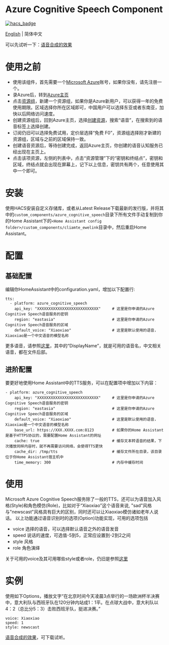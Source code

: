 # Azure Cognitive Speech Component

[![hacs_badge](https://img.shields.io/badge/HACS-Custom-orange.svg)](https://github.com/custom-components/hacs)

[English](https://github.com/georgezhao2010/azure_cognitive_speech/blob/main/README.md) | 简体中文

可以先试听一下：[语音合成的效果](https://github.com/georgezhao2010/azure_cognitive_speech/files/6774349/zh-cn_667429d893_azure_cognitive_speech.zip)

# 使用之前
- 使用该组件，首先需要一个[Microsoft Azure](https://azure.microsoft.com/)账号，如果你没有，请先注册一个。
- 录Azure后，转到[Azure主页](https://portal.azure.com/#home)
- 点击[资源组](https://portal.azure.com/#blade/HubsExtension/BrowseResourceGroups)，新建一个资源组，如果你是Azure新用户，可以获得一年的免费使用期限。区域选择你所在区域即可，中国用户可以选择东亚或者东南亚，加快以后网络访问速度。
- 创建资源组后，回到Azure主页，选择[创建资源](https://portal.azure.com/#create/hub)，搜索“语音”，在搜索到的语音标签上选择创建。
- 订阅仍旧可以选择免费试用，定价层选择“免费 F0”，资源组选择刚才新建的资源组，区域与之前的区域保持一致。
- 创建语音资源后，等待创建完成，返回Azure主页，你创建的语音认知服务已经出现在主页上。
- 点击该项资源，左侧的列表中，点击“资源管理”下的“密钥和终结点”，密钥和区域，终结点就会出现在屏幕上，记下以上信息，密钥共有两个，任意使用其中一个即可。

# 安装
使用HACS安装自定义存储库，或者从Latest Release下载最新的发行版，并将其中的`custom_components/azure_cognitive_speech`目录下所有文件手动复制到你的Home Assistant下的`<Home Assistant config folder>/custom_components/cliamte_ewelink`目录中，然后重启Home Assistant。

# 配置
## 基础配置
编辑你HomeAssistant中的configuration.yaml，增加以下配置行:
```
tts:
  - platform: azure_cognitive_speech
    api_key: "XXXXXXXXXXXXXXXXXXXXXXXXXXX"     # 这里是你申请的Azure Cognitive Speech语音服务的密钥
    region: "eastasia"                         # 这里是你申请的Azure Cognitive Speech语音服务的区域        
    default_voice: "Xiaoxiao"                  # 这里是默认使用的语音，Xiaoxiao是一个中文语音的模型名称
```
更多语音，请参照[这里](https://github.com/georgezhao2010/azure_cognitive_speech/blob/main/voice_list.json)，其中的“DisplayName”，就是可用的语音名，中文相关语音，都在文件后部。

## 进阶配置
要更好地使用Home Assistant中的TTS服务，可以在配置项中增加以下内容：
```
- platform: azure_cognitive_speech
    api_key: "XXXXXXXXXXXXXXXXXXXXXXXXXXX"     # 这里是你申请的Azure Cognitive Speech语音服务的密钥
    region: "eastasia"                         # 这里是你申请的Azure Cognitive Speech语音服务的区域    
    default_voice: "Xiaoxiao"                  # 这里是默认使用的语音，Xiaoxiao是一个中文语音的模型名称
    base_url: https://XXX.XXXX.com:8123        # 如果你的Home Assistant是基于HTTPS协议的，需要配置Home Assistant的网址
    cache: true                                # 缓存文本转语音的结果，下次播放同样内容时，就不再需要访问网络，会使得TTS更快
    cache_dir: /tmp/tts                        # 缓存文件所在目录，该目录位于你Home Assistant宿主机中
    time_memory: 300                           # 内存中缓存时间
```

# 使用
Microsoft Azure Cognitive Speech服务除了一般的TTS，还可以为语音加入风格(Style)和角色模仿(Role)，比如对于“Xiaoxiao”这个语音来说, "sad"风格与"newscast"风格具有巨大的区别，同时还可以让Xiaoxiao模仿诸如老年人说话。
以上功能通过语音识别时的选项(Option)功能实现，可用的选项包括
- voice 选择的语音，可以选择默认语音之外的语音发音
- speed 说话的速度，可选值-5到5，正常应设置到-2到2之间
- style 风格
- role 角色演绎

关于可用的voice及其可用哪些style或者role，仍旧是参照[这里](https://github.com/georgezhao2010/azure_cognitive_speech/blob/main/voice_list.json)

# 实例
使用如下Options，播放文字“在北京时间今天凌晨3点举行的一场欧洲杯半决赛中，意大利队与西班牙队在120分钟内站成1：1平。在点球大战中，意大利队以4：2（总比分5：3）击败西班牙队，挺进决赛。”
```
voice: Xiaoxiao
speed: 1
style: newscast
```
[语音合成的效果](https://github.com/georgezhao2010/azure_cognitive_speech/files/6774349/zh-cn_667429d893_azure_cognitive_speech.zip)，可下载试听。
